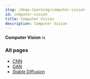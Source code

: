 ```yaml
---
slug: /deep-learning/computer-vision
id: computer-vision
title: Computer Vision
description: Computer Vision
---
```


**Computer Vision** is

### All pages

- [CNN](computer-vision/cnn)
- [GAN](computer-vision/gan)
- [Stable Diffusion](computer-vision/stable-diffusion)
